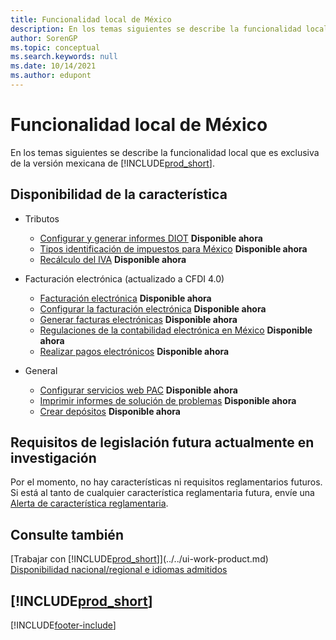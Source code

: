 ```yaml
---
title: Funcionalidad local de México
description: En los temas siguientes se describe la funcionalidad local de la versión de Business Central para México.
author: SorenGP
ms.topic: conceptual
ms.search.keywords: null
ms.date: 10/14/2021
ms.author: edupont
---
```

# <a name="mexico-local-functionality"></a><a name="mexico-local-functionality"></a>Funcionalidad local de México

En los temas siguientes se describe la funcionalidad local que es exclusiva de la versión mexicana de [!INCLUDE[prod_short](../../includes/prod_short.md)].  

## <a name="feature-availability"></a><a name="feature-availability"></a>Disponibilidad de la característica

* Tributos
    * [Configurar y generar informes DIOT](ui-extensions-setup-and-generate-diot-report-mx.md) **Disponible ahora**
    * [Tipos identificación de impuestos para México](tax-identification-types-for-mexico.md) **Disponible ahora**
    * [Recálculo del IVA](vat-recalculation.md) **Disponible ahora**

* Facturación electrónica (actualizado a CFDI 4.0)
    * [Facturación electrónica](electronic-invoicing.md) **Disponible ahora**
    * [Configurar la facturación electrónica](how-to-set-up-electronic-invoicing.md) **Disponible ahora**
    * [Generar facturas electrónicas](how-to-generate-electronic-invoices.md) **Disponible ahora**
    * [Regulaciones de la contabilidad electrónica en México](electronic-accounting-regulations.md) **Disponible ahora**
    * [Realizar pagos electrónicos](../../finance-make-payments-with-bank-data-conversion-service-or-sepa-credit-transfer.md#exporting-payments-to-a-bank-file) **Disponible ahora**

* General
    * [Configurar servicios web PAC](how-to-set-up-pac-web-services.md) **Disponible ahora**
    * [Imprimir informes de solución de problemas](how-to-print-troubleshooting-reports.md) **Disponible ahora**
    * [Crear depósitos](how-to-create-deposits.md) **Disponible ahora**

## <a name="future-legislation-requirements-being-investigated"></a><a name="future-legislation-requirements-being-investigated"></a>Requisitos de legislación futura actualmente en investigación

Por el momento, no hay características ni requisitos reglamentarios futuros. Si está al tanto de cualquier característica reglamentaria futura, envíe una [Alerta de característica reglamentaria](https://forms.office.com/pages/responsepage.aspx?id=v4j5cvGGr0GRqy180BHbRwkeauYiJKZOpJ0CtKuVmJlURURaMlQ4Rk05UFY4NkVEOTA0MUU5WThXSC4u).

## <a name="see-also"></a><a name="see-also"></a>Consulte también

[Trabajar con [!INCLUDE[prod_short](../../includes/prod_short.md)]](../../ui-work-product.md)  
[Disponibilidad nacional/regional e idiomas admitidos](/dynamics365/business-central/dev-itpro/compliance/apptest-countries-and-translations)  


## [!INCLUDE[prod_short](../../includes/free_trial_md.md)]


[!INCLUDE[footer-include](../../includes/footer-banner.md)]
